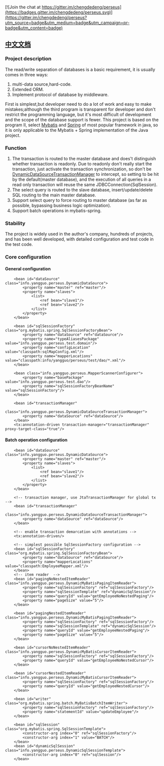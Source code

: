 [![Join the chat at https://gitter.im/chengdedeng/perseus](https://badges.gitter.im/chengdedeng/perseus.svg)](https://gitter.im/chengdedeng/perseus?utm_source=badge&utm_medium=badge&utm_campaign=pr-badge&utm_content=badge)
## [中文文档](/README-ZH.md)

### Project description
The read/write separation of databases is a basic requirement, it is usually comes in three ways:
1. multi-data source,hard-code.
2. Extended ORM.
3. Implement protocol of database by middleware.


First is simplest,but developer need to do a lot of work and easy to make mistakes;although the third program is transparent
for developer and don't restrict the programming language, but it's most difficult of development and the scope of the database support is fewer.
This project is based on the program II, select  [Mybatis](http://www.mybatis.org/mybatis-3/) and [Spring](https://spring.io/) of most popular framework in java, so it is only applicable to the Mybatis + Spring implementation of the Java project.

### Function
1. The transaction is routed to the master database and does't distinguish whether transaction is readonly. Due to readonly don't really start the transaction, 
just activate the transaction synchronization, so don't be [DynamicDataSourceTransactionManager](/src/main/java/info/yangguo/perseus/DynamicDataSourceTransactionManager.java) to intercept, 
so setting to be hit by the default(master database), and the execution of all queries in a read only transaction will reuse the same JDBCConnection(SqlSession).
2. The select query is routed to the slave database, insert/update/delete SQL routing to the main master database.
3. Support select query to force routing to master database (as far as possible, bypassing business logic optimization).
4. Support batch operations in mybatis-spring.


### Stability
The project is widely used in the author's company, hundreds of projects, and has been well developed, with detailed configuration and test code in the test code.


### Core configuration

#### General configuration

```
    <bean id="dataSource" class="info.yangguo.perseus.DynamicDataSource">
        <property name="master" ref="master"/>
        <property name="slaves">
            <list>
                <ref bean="slave1"/>
                <ref bean="slave2"/>
            </list>
        </property>
    </bean>

    <bean id="sqlSessionFactory" class="org.mybatis.spring.SqlSessionFactoryBean">
        <property name="dataSource" ref="dataSource"/>
        <property name="typeAliasesPackage" value="info.yangguo.perseus.test.domain"/>
        <property name="configLocation" value="classpath:sqlMapConfig.xml"/>
        <property name="mapperLocations" value="classpath:info/yangguo/perseus/test/dao/*.xml"/>
    </bean>

    <bean class="info.yangguo.perseus.MapperScannerConfigurer">
        <property name="basePackage" value="info.yangguo.perseus.test.dao"/>
        <property name="sqlSessionFactoryBeanName" value="sqlSessionFactory"/>
    </bean>

    <bean id="transactionManager"
          class="info.yangguo.perseus.DynamicDataSourceTransactionManager">
        <property name="dataSource" ref="dataSource"/>
    </bean>
    <tx:annotation-driven transaction-manager="transactionManager" proxy-target-class="true"/>
```


#### Batch operation configuration

```
    <bean id="dataSource" class="info.yangguo.perseus.DynamicDataSource">
        <property name="master" ref="master"/>
        <property name="slaves">
            <list>
                <ref bean="slave1"/>
                <ref bean="slave2"/>
            </list>
        </property>
    </bean>

    <!-- transaction manager, use JtaTransactionManager for global tx -->
    <bean id="transactionManager"
          class="info.yangguo.perseus.DynamicDataSourceTransactionManager">
        <property name="dataSource" ref="dataSource"/>
    </bean>

    <!-- enable transaction demarcation with annotations -->
    <tx:annotation-driven/>

    <!-- simplest possible SqlSessionFactory configuration -->
    <bean id="sqlSessionFactory" class="org.mybatis.spring.SqlSessionFactoryBean">
        <property name="dataSource" ref="dataSource"/>
        <property name="mapperLocations" value="classpath:EmployeeMapper.xml"/>
    </bean>
    <!-- item reader  -->
    <bean id="pagingNoNestedItemReader" class="info.yangguo.perseus.DynamicMyBatisPagingItemReader">
        <property name="sqlSessionFactory" ref="sqlSessionFactory"/>
        <property name="sqlSessionTemplate" ref="dynamicSqlSession"/>
        <property name="queryId" value="getEmployeeNoNestedPaging"/>
        <property name="pageSize" value="5"/>
    </bean>

    <bean id="pagingNestedItemReader" class="info.yangguo.perseus.DynamicMyBatisPagingItemReader">
        <property name="sqlSessionFactory" ref="sqlSessionFactory"/>
        <property name="sqlSessionTemplate" ref="dynamicSqlSession"/>
        <property name="queryId" value="getEmployeeNestedPaging"/>
        <property name="pageSize" value="5"/>
    </bean>

    <bean id="cursorNoNestedItemReader" class="info.yangguo.perseus.DynamicMyBatisCursorItemReader">
        <property name="sqlSessionFactory" ref="sqlSessionFactory"/>
        <property name="queryId" value="getEmployeeNoNestedCursor"/>
    </bean>

    <bean id="cursorNestedItemReader" class="info.yangguo.perseus.DynamicMyBatisCursorItemReader">
        <property name="sqlSessionFactory" ref="sqlSessionFactory"/>
        <property name="queryId" value="getEmployeeNestedCursor"/>
    </bean>

    <bean id="writer" class="org.mybatis.spring.batch.MyBatisBatchItemWriter">
        <property name="sqlSessionFactory" ref="sqlSessionFactory"/>
        <property name="statementId" value="updateEmployee"/>
    </bean>

    <bean id="sqlSession" class="org.mybatis.spring.SqlSessionTemplate">
        <constructor-arg index="0" ref="sqlSessionFactory"/>
        <constructor-arg index="1" value="BATCH"/>
    </bean>
    <bean id="dynamicSqlSession" class="info.yangguo.perseus.DynamicSqlSessionTemplate">
        <constructor-arg index="0" ref="sqlSession"/>
    </bean>
```
